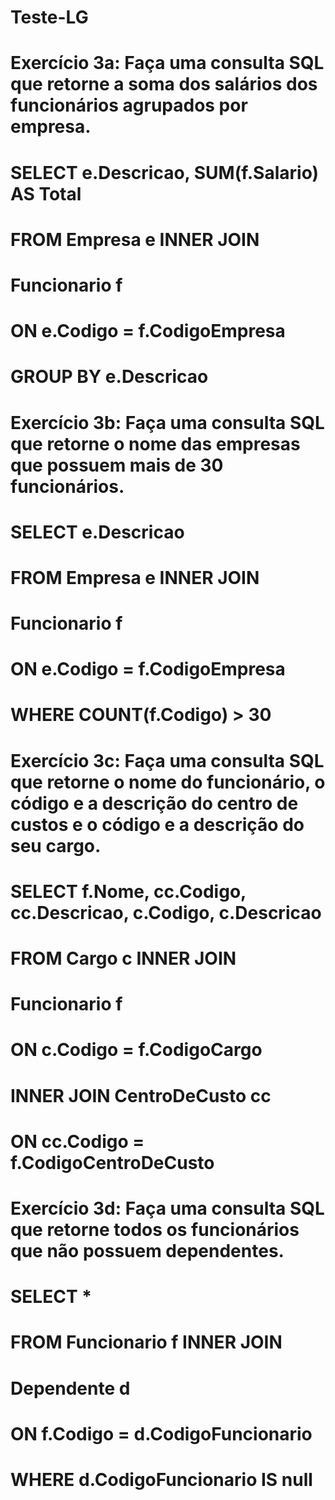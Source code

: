 # Teste-LG

# Exercício 3a: Faça uma consulta SQL que retorne a soma dos salários dos funcionários agrupados por empresa.
# SELECT e.Descricao, SUM(f.Salario) AS Total
# FROM Empresa e INNER JOIN
#     Funcionario f
#     ON e.Codigo = f.CodigoEmpresa
# GROUP BY e.Descricao

# Exercício 3b: Faça uma consulta SQL que retorne o nome das empresas que possuem mais de 30 funcionários.
# SELECT e.Descricao
# FROM Empresa e INNER JOIN
#     Funcionario f
#     ON e.Codigo = f.CodigoEmpresa
# WHERE COUNT(f.Codigo) > 30

# Exercício 3c: Faça uma consulta SQL que retorne o nome do funcionário, o código e a descrição do centro de custos e o código e a descrição do seu cargo.
# SELECT f.Nome, cc.Codigo, cc.Descricao, c.Codigo, c.Descricao
# FROM Cargo c INNER JOIN
#     Funcionario f 
#     ON c.Codigo = f.CodigoCargo
#     INNER JOIN CentroDeCusto cc
#     ON cc.Codigo = f.CodigoCentroDeCusto

# Exercício 3d: Faça uma consulta SQL que retorne todos os funcionários que não possuem dependentes.
# SELECT *
# FROM Funcionario f INNER JOIN
#     Dependente d 
#     ON f.Codigo = d.CodigoFuncionario
# WHERE d.CodigoFuncionario IS null
